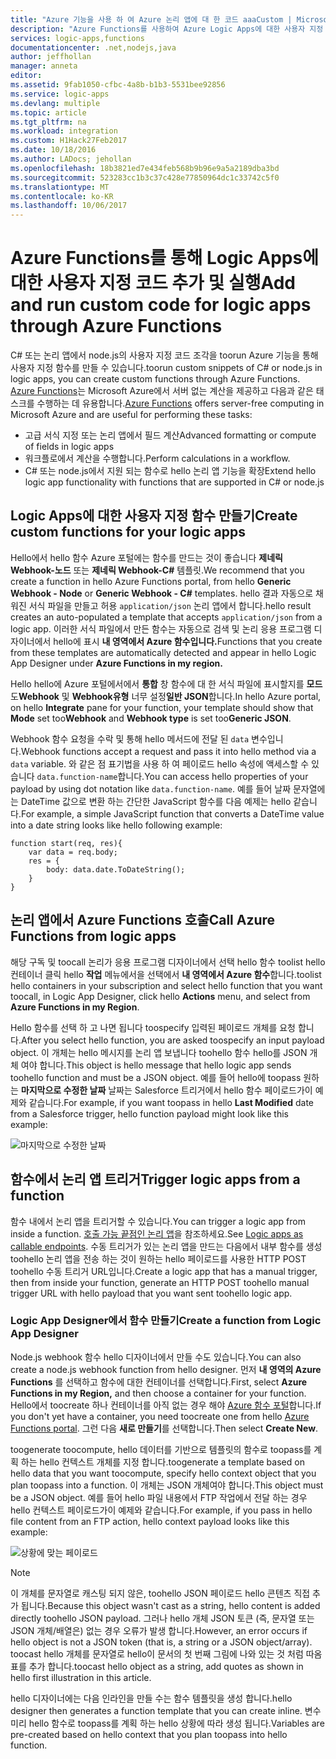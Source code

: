 ```yaml
---
title: "Azure 기능을 사용 하 여 Azure 논리 앱에 대 한 코드 aaaCustom | Microsoft Docs"
description: "Azure Functions를 사용하여 Azure Logic Apps에 대한 사용자 지정 코드 만들기 및 실행"
services: logic-apps,functions
documentationcenter: .net,nodejs,java
author: jeffhollan
manager: anneta
editor: 
ms.assetid: 9fab1050-cfbc-4a8b-b1b3-5531bee92856
ms.service: logic-apps
ms.devlang: multiple
ms.topic: article
ms.tgt_pltfrm: na
ms.workload: integration
ms.custom: H1Hack27Feb2017
ms.date: 10/18/2016
ms.author: LADocs; jehollan
ms.openlocfilehash: 18b3821ed7e434feb568b9b96e9a5a2189dba3bd
ms.sourcegitcommit: 523283cc1b3c37c428e77850964dc1c33742c5f0
ms.translationtype: MT
ms.contentlocale: ko-KR
ms.lasthandoff: 10/06/2017
---
```

# <a name="add-and-run-custom-code-for-logic-apps-through-azure-functions"></a><span data-ttu-id="63891-103">Azure Functions를 통해 Logic Apps에 대한 사용자 지정 코드 추가 및 실행</span><span class="sxs-lookup"><span data-stu-id="63891-103">Add and run custom code for logic apps through Azure Functions</span></span>

<span data-ttu-id="63891-104">C# 또는 논리 앱에서 node.js의 사용자 지정 코드 조각을 toorun Azure 기능을 통해 사용자 지정 함수를 만들 수 있습니다.</span><span class="sxs-lookup"><span data-stu-id="63891-104">toorun custom snippets of C# or node.js in logic apps, you can create custom functions through Azure Functions.</span></span> 
<span data-ttu-id="63891-105">[Azure Functions](../azure-functions/functions-overview.md)는 Microsoft Azure에서 서버 없는 계산을 제공하고 다음과 같은 태스크를 수행하는 데 유용합니다.</span><span class="sxs-lookup"><span data-stu-id="63891-105">[Azure Functions](../azure-functions/functions-overview.md) offers server-free computing in Microsoft Azure and are useful for performing these tasks:</span></span>

* <span data-ttu-id="63891-106">고급 서식 지정 또는 논리 앱에서 필드 계산</span><span class="sxs-lookup"><span data-stu-id="63891-106">Advanced formatting or compute of fields in logic apps</span></span>
* <span data-ttu-id="63891-107">워크플로에서 계산을 수행합니다.</span><span class="sxs-lookup"><span data-stu-id="63891-107">Perform calculations in a workflow.</span></span>
* <span data-ttu-id="63891-108">C# 또는 node.js에서 지원 되는 함수로 hello 논리 앱 기능을 확장</span><span class="sxs-lookup"><span data-stu-id="63891-108">Extend hello logic app functionality with functions that are supported in C# or node.js</span></span>

## <a name="create-custom-functions-for-your-logic-apps"></a><span data-ttu-id="63891-109">Logic Apps에 대한 사용자 지정 함수 만들기</span><span class="sxs-lookup"><span data-stu-id="63891-109">Create custom functions for your logic apps</span></span>

<span data-ttu-id="63891-110">Hello에서 hello 함수 Azure 포털에는 함수를 만드는 것이 좋습니다 **제네릭 Webhook-노드** 또는 **제네릭 Webhook-C#** 템플릿.</span><span class="sxs-lookup"><span data-stu-id="63891-110">We recommend that you create a function in hello Azure Functions portal, from hello **Generic Webhook - Node** or **Generic Webhook - C#** templates.</span></span> <span data-ttu-id="63891-111">hello 결과 자동으로 채워진 서식 파일을 만들고 허용 `application/json` 논리 앱에서 합니다.</span><span class="sxs-lookup"><span data-stu-id="63891-111">hello result creates an auto-populated a template that accepts `application/json` from a logic app.</span></span> <span data-ttu-id="63891-112">이러한 서식 파일에서 만든 함수는 자동으로 검색 및 논리 응용 프로그램 디자이너에서 hello에 표시 **내 영역에서 Azure 함수입니다.**</span><span class="sxs-lookup"><span data-stu-id="63891-112">Functions that you create from these templates are automatically detected and appear in hello Logic App Designer under **Azure Functions in my region.**</span></span>

<span data-ttu-id="63891-113">Hello hello에 Azure 포털에서에서 **통합** 창 함수에 대 한 서식 파일에 표시할지를 **모드** 도**Webhook** 및 **Webhook유형** 너무 설정**일반 JSON**합니다.</span><span class="sxs-lookup"><span data-stu-id="63891-113">In hello Azure portal, on hello **Integrate** pane for your function, your template should show that **Mode** set too**Webhook** and **Webhook type** is set too**Generic JSON**.</span></span> 

<span data-ttu-id="63891-114">Webhook 함수 요청을 수락 및 통해 hello 메서드에 전달 된 `data` 변수입니다.</span><span class="sxs-lookup"><span data-stu-id="63891-114">Webhook functions accept a request and pass it into hello method via a `data` variable.</span></span> <span data-ttu-id="63891-115">와 같은 점 표기법을 사용 하 여 페이로드 hello 속성에 액세스할 수 있습니다 `data.function-name`합니다.</span><span class="sxs-lookup"><span data-stu-id="63891-115">You can access hello properties of your payload by using dot notation like `data.function-name`.</span></span> <span data-ttu-id="63891-116">예를 들어 날짜 문자열에는 DateTime 값으로 변환 하는 간단한 JavaScript 함수를 다음 예제는 hello 같습니다.</span><span class="sxs-lookup"><span data-stu-id="63891-116">For example, a simple JavaScript function that converts a DateTime value into a date string looks like hello following example:</span></span>

```
function start(req, res){
    var data = req.body;
    res = {
        body: data.date.ToDateString();
    }
}
```

## <a name="call-azure-functions-from-logic-apps"></a><span data-ttu-id="63891-117">논리 앱에서 Azure Functions 호출</span><span class="sxs-lookup"><span data-stu-id="63891-117">Call Azure Functions from logic apps</span></span>

<span data-ttu-id="63891-118">해당 구독 및 toocall 논리가 응용 프로그램 디자이너에서 선택 hello 함수 toolist hello 컨테이너 클릭 hello **작업** 메뉴에서을 선택에서 **내 영역에서 Azure 함수**합니다.</span><span class="sxs-lookup"><span data-stu-id="63891-118">toolist hello containers in your subscription and select hello function that you want toocall, in Logic App Designer, click hello **Actions** menu, and select from **Azure Functions in my Region**.</span></span>

<span data-ttu-id="63891-119">Hello 함수를 선택 하 고 나면 됩니다 toospecify 입력된 페이로드 개체를 요청 합니다.</span><span class="sxs-lookup"><span data-stu-id="63891-119">After you select hello function, you are asked toospecify an input payload object.</span></span> <span data-ttu-id="63891-120">이 개체는 hello 메시지를 논리 앱 보냅니다 toohello 함수 hello를 JSON 개체 여야 합니다.</span><span class="sxs-lookup"><span data-stu-id="63891-120">This object is hello message that hello logic app sends toohello function and must be a JSON object.</span></span> <span data-ttu-id="63891-121">예를 들어 hello에 toopass 원하는 **마지막으로 수정한 날짜** 날짜는 Salesforce 트리거에서 hello 함수 페이로드가이 예제와 같습니다.</span><span class="sxs-lookup"><span data-stu-id="63891-121">For example, if you want toopass in hello **Last Modified** date from a Salesforce trigger, hello function payload might look like this example:</span></span>

![마지막으로 수정한 날짜][1]

## <a name="trigger-logic-apps-from-a-function"></a><span data-ttu-id="63891-123">함수에서 논리 앱 트리거</span><span class="sxs-lookup"><span data-stu-id="63891-123">Trigger logic apps from a function</span></span>

<span data-ttu-id="63891-124">함수 내에서 논리 앱을 트리거할 수 있습니다.</span><span class="sxs-lookup"><span data-stu-id="63891-124">You can trigger a logic app from inside a function.</span></span> <span data-ttu-id="63891-125">[호출 가능 끝점인 논리 앱](logic-apps-http-endpoint.md)을 참조하세요.</span><span class="sxs-lookup"><span data-stu-id="63891-125">See [Logic apps as callable endpoints](logic-apps-http-endpoint.md).</span></span> <span data-ttu-id="63891-126">수동 트리거가 있는 논리 앱을 만드는 다음에서 내부 함수를 생성 toohello 논리 앱을 전송 하는 것이 원하는 hello 페이로드를 사용한 HTTP POST toohello 수동 트리거 URL입니다.</span><span class="sxs-lookup"><span data-stu-id="63891-126">Create a logic app that has a manual trigger, then from inside your function, generate an HTTP POST toohello manual trigger URL with hello payload that you want sent toohello logic app.</span></span>

### <a name="create-a-function-from-logic-app-designer"></a><span data-ttu-id="63891-127">Logic App Designer에서 함수 만들기</span><span class="sxs-lookup"><span data-stu-id="63891-127">Create a function from Logic App Designer</span></span>

<span data-ttu-id="63891-128">Node.js webhook 함수 hello 디자이너에서 만들 수도 있습니다.</span><span class="sxs-lookup"><span data-stu-id="63891-128">You can also create a node.js webhook function from hello designer.</span></span> <span data-ttu-id="63891-129">먼저 **내 영역의 Azure Functions** 를 선택하고 함수에 대한 컨테이너를 선택합니다.</span><span class="sxs-lookup"><span data-stu-id="63891-129">First, select **Azure Functions in my Region,** and then choose a container for your function.</span></span> <span data-ttu-id="63891-130">Hello에서 toocreate 하나 컨테이너를 아직 없는 경우 해야 [Azure 함수 포털](https://functions.azure.com/signin)합니다.</span><span class="sxs-lookup"><span data-stu-id="63891-130">If you don't yet have a container, you need toocreate one from hello [Azure Functions portal](https://functions.azure.com/signin).</span></span> <span data-ttu-id="63891-131">그런 다음 **새로 만들기**를 선택합니다.</span><span class="sxs-lookup"><span data-stu-id="63891-131">Then select **Create New**.</span></span>  

<span data-ttu-id="63891-132">toogenerate toocompute, hello 데이터를 기반으로 템플릿의 함수로 toopass를 계획 하는 hello 컨텍스트 개체를 지정 합니다.</span><span class="sxs-lookup"><span data-stu-id="63891-132">toogenerate a template based on hello data that you want toocompute, specify hello context object that you plan toopass into a function.</span></span> <span data-ttu-id="63891-133">이 개체는 JSON 개체여야 합니다.</span><span class="sxs-lookup"><span data-stu-id="63891-133">This object must be a JSON object.</span></span> <span data-ttu-id="63891-134">예를 들어 hello 파일 내용에서 FTP 작업에서 전달 하는 경우 hello 컨텍스트 페이로드가이 예제와 같습니다.</span><span class="sxs-lookup"><span data-stu-id="63891-134">For example, if you pass in hello file content from an FTP action, hello context payload looks like this example:</span></span>

![상황에 맞는 페이로드][2]

> [!NOTE]
> <span data-ttu-id="63891-136">이 개체를 문자열로 캐스팅 되지 않은, toohello JSON 페이로드 hello 콘텐츠 직접 추가 됩니다.</span><span class="sxs-lookup"><span data-stu-id="63891-136">Because this object wasn't cast as a string, hello content is added directly toohello JSON payload.</span></span> <span data-ttu-id="63891-137">그러나 hello 개체 JSON 토큰 (즉, 문자열 또는 JSON 개체/배열은) 없는 경우 오류가 발생 합니다.</span><span class="sxs-lookup"><span data-stu-id="63891-137">However, an error occurs if hello object is not a JSON token (that is, a string or a JSON object/array).</span></span> <span data-ttu-id="63891-138">toocast hello 개체를 문자열로 hello이 문서의 첫 번째 그림에 나와 있는 것 처럼 따옴표를 추가 합니다.</span><span class="sxs-lookup"><span data-stu-id="63891-138">toocast hello object as a string, add quotes as shown in hello first illustration in this article.</span></span>
> 

<span data-ttu-id="63891-139">hello 디자이너에는 다음 인라인을 만들 수는 함수 템플릿을 생성 합니다.</span><span class="sxs-lookup"><span data-stu-id="63891-139">hello designer then generates a function template that you can create inline.</span></span> <span data-ttu-id="63891-140">변수 미리 hello 함수로 toopass를 계획 하는 hello 상황에 따라 생성 됩니다.</span><span class="sxs-lookup"><span data-stu-id="63891-140">Variables are pre-created based on hello context that you plan toopass into hello function.</span></span>

<!--Image references-->
[1]: ./media/logic-apps-azure-functions/callfunction.png
[2]: ./media/logic-apps-azure-functions/createfunction.png
